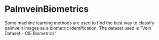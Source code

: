 # PalmveinBiometrics
Some machine learning methods are used to find the best way to classify palmvein images as a biometric identification. The dataset used is "Vein Dataset - CIE Biometrics"

